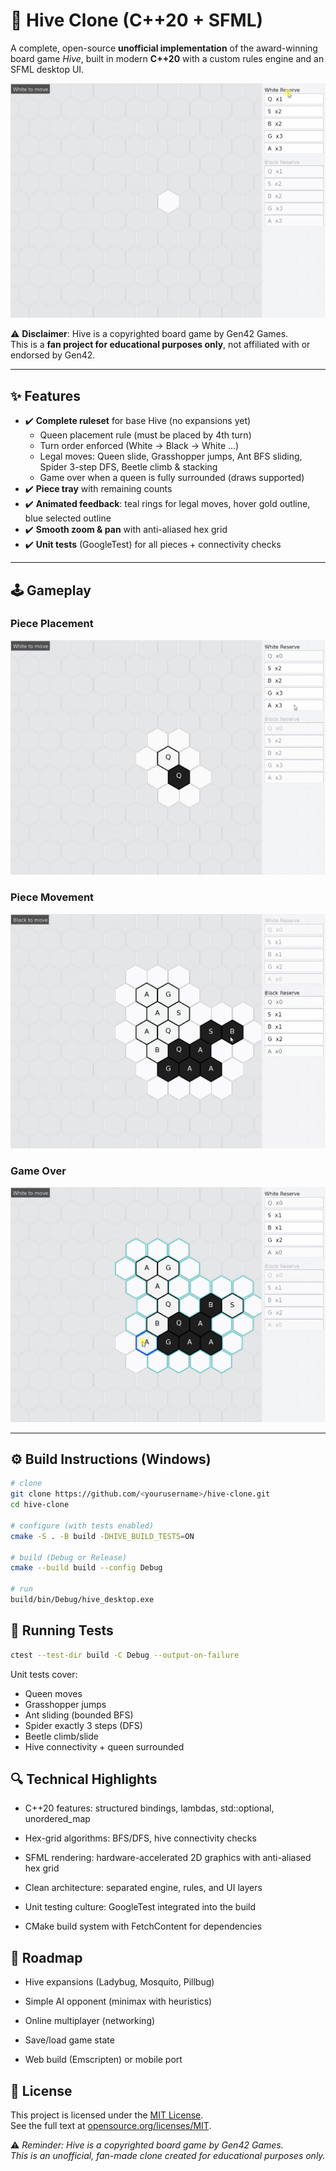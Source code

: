 # 🐝 Hive Clone (C++20 + SFML)

A complete, open-source **unofficial implementation** of the award-winning board game *Hive*, built in modern **C++20** with a custom rules engine and an SFML desktop UI.

![Hive Gameplay Demo](assets/queen_placements.gif)

⚠️ **Disclaimer**: Hive is a copyrighted board game by Gen42 Games.  
This is a **fan project for educational purposes only**, not affiliated with or endorsed by Gen42.

---

## ✨ Features
- ✔️ **Complete ruleset** for base Hive (no expansions yet)  
  - Queen placement rule (must be placed by 4th turn)  
  - Turn order enforced (White → Black → White …)  
  - Legal moves: Queen slide, Grasshopper jumps, Ant BFS sliding, Spider 3-step DFS, Beetle climb & stacking  
  - Game over when a queen is fully surrounded (draws supported)  
- ✔️ **Piece tray** with remaining counts  
- ✔️ **Animated feedback**: teal rings for legal moves, hover gold outline, blue selected outline  
- ✔️ **Smooth zoom & pan** with anti-aliased hex grid  
- ✔️ **Unit tests** (GoogleTest) for all pieces + connectivity checks  

---

## 🕹️ Gameplay

### Piece Placement
![Placing Pieces](assets/hive_placement.gif)

### Piece Movement
![Legal Moves](assets/piece_movement.gif)

### Game Over
![Game Over](assets/hive_gameover.gif)

---

## ⚙️ Build Instructions (Windows)

```bash
# clone
git clone https://github.com/<yourusername>/hive-clone.git
cd hive-clone

# configure (with tests enabled)
cmake -S . -B build -DHIVE_BUILD_TESTS=ON

# build (Debug or Release)
cmake --build build --config Debug

# run
build/bin/Debug/hive_desktop.exe
```

## 🧪 Running Tests
```bash
ctest --test-dir build -C Debug --output-on-failure
```

Unit tests cover:

- Queen moves
- Grasshopper jumps
- Ant sliding (bounded BFS)
- Spider exactly 3 steps (DFS)
- Beetle climb/slide
- Hive connectivity + queen surrounded

## 🔍 Technical Highlights

- C++20 features: structured bindings, lambdas, std::optional, unordered_map

- Hex-grid algorithms: BFS/DFS, hive connectivity checks

- SFML rendering: hardware-accelerated 2D graphics with anti-aliased hex grid

- Clean architecture: separated engine, rules, and UI layers

- Unit testing culture: GoogleTest integrated into the build

- CMake build system with FetchContent for dependencies

## 🚀 Roadmap

- Hive expansions (Ladybug, Mosquito, Pillbug)

- Simple AI opponent (minimax with heuristics)

- Online multiplayer (networking)

- Save/load game state

- Web build (Emscripten) or mobile port

## 📜 License

This project is licensed under the [MIT License](LICENSE).  
See the full text at [opensource.org/licenses/MIT](https://opensource.org/licenses/MIT).

⚠️ *Reminder: Hive is a copyrighted board game by Gen42 Games.  
This is an unofficial, fan-made clone created for educational purposes only.*

